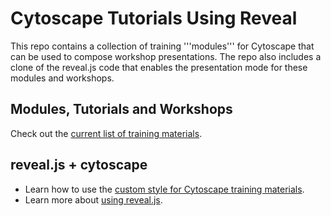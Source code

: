 # Cytoscape Tutorials Using Reveal
This repo contains a collection of training '''modules''' for Cytoscape that can be used to compose workshop presentations. The repo also includes a clone of the reveal.js code that enables the presentation mode for these modules and workshops.

## Modules, Tutorials and Workshops
Check out the [current list of training materials](https://cytoscape.github.io/cytoscape-tutorials/modules/contents/).

## reveal.js + cytoscape
- Learn how to use the [custom style for Cytoscape training materials](reveal-cytoscape-readme.md).
- Learn more about [using reveal.js](reveal-readme.md).
